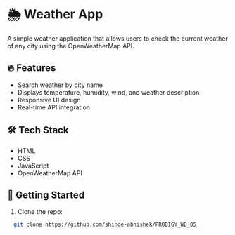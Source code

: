 # 🌦️ Weather App

A simple weather application that allows users to check the current weather of any city using the OpenWeatherMap API.

## 🔥 Features
- Search weather by city name
- Displays temperature, humidity, wind, and weather description
- Responsive UI design
- Real-time API integration

## 🛠️ Tech Stack
- HTML
- CSS
- JavaScript
- OpenWeatherMap API

## 🚀 Getting Started
1. Clone the repo:
 ```bash
   git clone https://github.com/shinde-abhishek/PRODIGY_WD_05
